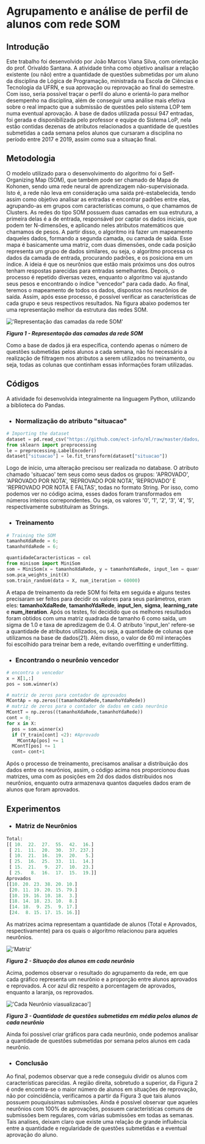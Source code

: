 # Agrupamento e análise de perfil de alunos com rede SOM   

## Introdução
Este trabalho foi desenvolvido por João Marcos Viana Silva, com orientação do prof. Orivaldo Santana. 
A atividade tinha como objetivo analisar a relação existente (ou não) entre a quantidade de questões submetidas por um aluno da disciplina de Lógica de Programação, ministrada na Escola de Ciências e Tecnologia da UFRN, e sua aprovação ou reprovação ao final do semestre. Com isso, seria possível traçar o perfil do aluno e orientá-lo para melhor desempenho na disciplina, além de conseguir uma análise mais efetiva sobre o real impacto que a submissão de questões pelo sistema LOP tem numa eventual aprovação. 
A base de dados utilizada possui 947 entradas, foi gerada e disponibilizada pelo professor e equipe do Sistema LoP, 
nela estão contidas dezenas de atributos relacionados a quantidade de questões submetidas a cada semana pelos alunos que cursaram a disciplina no período entre 2017 e 2019, assim como sua a situação final.

## Metodologia 
O modelo utilizado para o desenvolvimento do algoritmo foi o Self-Organizing Map (SOM), que também pode ser chamado de Mapa de Kohonen, sendo uma rede neural de aprendizagem não-supervisionada. Isto é, a rede não leva em consideração uma saída pré-estabelecida, tendo assim como objetivo analisar as entradas e encontrar padrões entre elas, agrupando-as em grupos com características comuns, o que chamamos de Clusters. As redes do tipo SOM possuem duas camadas em sua estrutura, a primeira delas é a de entrada, responsável por captar os dados iniciais, que podem ter N-dimensões, e aplicando neles atributos matemáticos que chamamos de pesos. A partir disso, o algoritmo irá fazer um mapeamento daqueles dados, formando a segunda camada, ou camada de saída. Esse mapa é basicamente uma matriz, com duas dimensões, onde cada posição representa um grupo de dados similares, ou seja, o algoritmo processa os dados da camada de entrada, procurando padrões, e os posiciona em um índice. A ideia é que os neurônios que estão mais próximos uns dos outros tenham respostas parecidas para entradas semelhantes. Depois, o processo é repetido diversas vezes, enquanto o algoritmo vai ajustando seus pesos e encontrando o índice "vencedor" para cada dado. Ao final, teremos o mapeamento de todos os dados, dispostos nos neurônios de saída. Assim, após esse processo, é possível verificar as características de cada grupo e seus respectivos resultados. Na figura abaixo podemos ter uma representação melhor da estrutura das redes SOM.

!['Representação das camadas da rede SOM'](https://encrypted-tbn0.gstatic.com/images?q=tbn%3AANd9GcR1x4NvuAXBPGIhI9a3991XLkEmI3ZGbPuE0CU-6q0oMVOCJXW5)


***Figura 1 - Representação das camadas da rede SOM***

Como a base de dados já era específica, contendo apenas o número de questões submetidas pelos alunos a cada semana, não foi necessário a realização de filtragem nos atributos a serem utilizados no treinamento, ou seja, todas as colunas que continham essas informações foram utilizadas.

## Códigos 
A atividade foi desenvolvida integralmente na linguagem Python, utilizando a biblioteca do Pandas.

* <h3>Normalização do atributo "situacao"</h3>
~~~ python
# Importing the dataset
dataset = pd.read_csv("https://github.com/ect-info/ml/raw/master/dados/lop_submissao_semana.csv");
from sklearn import preprocessing
le = preprocessing.LabelEncoder()
dataset["situacao"] = le.fit_transform(dataset["situacao"])
~~~
Logo de início, uma alteração precisou ser realizada no database. O atributo chamado 'situacao' tem seus como seus dados os grupos: 'APROVADO', 'APROVADO POR NOTA', 'REPROVADO POR NOTA', 'REPROVADO' E 'REPROVADO POR NOTA E FALTAS', todas no formato String. Por isso, como podemos ver no código acima, esses dados foram transformados em números inteiros correpondentes. Ou seja, os valores '0', '1', '2', '3', '4', '5', respectivamente substituíram as Strings.

* <h3>Treinamento</h3>
~~~ python
# Training the SOM
tamanhoXdaRede = 6; 
tamanhoYdaRede = 6; 

quantidadeCaracteristicas = col
from minisom import MiniSom
som = MiniSom(x = tamanhoXdaRede, y = tamanhoYdaRede, input_len = quantidadeCaracteristicas, sigma = 1.0, learning_rate = 0.4)
som.pca_weights_init(X)
som.train_random(data = X, num_iteration = 60000)
~~~
A etapa de treinamento da rede SOM foi feita em seguida e alguns testes precisaram ser feitos para decidir os valores para seus parâmetros, eram eles: **tamanhoXdaRede**, **tamanhoYdaRede**, **input_len**, **sigma**, **learning_rate** e **num_iteration**. Após os testes, foi decidido que os melhores resultados foram obtidos com uma matriz quadrada de tamanho 6 como saída, um sigma de 1.0 e taxa de apredizagem de 0.4. O atributo 'input_len' refere-se a quantidade de atributos utilizados, ou seja, a quantidade de colunas que utilizamos na base de dados(21). Além disso, o valor de 60 mil interações foi escolhido para treinar bem a rede, evitando overfitting e underfitting.  

* <h3>Encontrando o neurônio vencedor</h3>
~~~ python
# encontra o vencedor 
x = X[1,:]
pos = som.winner(x)

# matriz de zeros para contador de aprovados 
MContAp = np.zeros((tamanhoXdaRede,tamanhoYdaRede))
# matriz de zeros para o contador de dados em cada neurônio 
MContT = np.zeros((tamanhoXdaRede,tamanhoYdaRede))
cont = 0; 
for x in X: 
  pos = som.winner(x)
  if (Y_train[cont] <2): #Aprovado 
    MContAp[pos] += 1
  MContT[pos] += 1
  cont= cont+1
~~~
Após o processo de treinamento, precisamos analisar a distribuição dos dados entre os neurônios, assim, o código acima nos proporcionou duas matrizes, uma com as posições em 2d dos dados distribuidos nos neurônios, enquanto outra armazenava quantos daqueles dados eram de alunos que foram aprovados.

## Experimentos 
* <h3>Matriz de Neurônios</h3>
~~~ python
Total:
[[ 10.  22.  27.  55.  42.  16.]
 [ 21.  11.  20.  30.  37. 237.]
 [ 10.  21.  16.  19.  20.   5.]
 [ 25.  16.  25.  33.  11.  14.]
 [ 15.  21.   9.  27.  10.  23.]
 [ 25.   8.  16.  17.  15.  19.]]
Aprovados
[[10. 20. 23. 38. 20. 10.]
 [20. 11. 19. 20. 15. 79.]
 [10. 19. 16. 10. 18.  3.]
 [18. 14. 18. 23. 10.  8.]
 [14. 18.  9. 25.  9. 17.]
 [24.  8. 15. 17. 15. 16.]]
~~~
As matrizes acima representam a quantidade de alunos (Total e Aprovados, respectivamente) para os quais o algoritmo relacionou para aqueles neurônios.

!['Matriz'](https://github.com/jota-emi/ML/blob/master/resultado%20neur%C3%B4nios.png?raw=true)

***Figura 2 - Situação dos alunos em cada neurônio***

Acima, podemos observar o resultado do agrupamento da rede, em que cada gráfico representa um neurônio e a proporção entre alunos aprovados e reprovados. A cor azul diz respeito a porcentagem de aprovados, enquanto a laranja, os reprovados.

!['Cada Neurônio viasualizacao'](https://github.com/jota-emi/ML/blob/master/cadaneur%C3%B4nio.png?raw=true)]


***Figura 3 - Quantidade de questões submetidas em média pelos alunos de cada neurônio***

Ainda foi possível criar gráficos para cada neurônio, onde podemos analisar a quantidade de questões submetidas por semana pelos alunos em cada neurônio.

* <h3>Conclusão</h3>

Ao final, podemos observar que a rede conseguiu dividir os alunos com características parecidas. A região direita, sobretudo a superior, da Figura 2 é onde encontra-se o maior número de alunos em situações de reprovação, não por coincidência, verificamos a partir da Figura 3 que tais alunos possuem pouquíssimas submissões. Ainda é possível observar que aqueles neurônios com 100% de aprovações, possuem características comuns de submissões bem regulares, com várias submissões em todas as semanas. Tais analises, deixam claro que existe uma relação de grande influência entre a quantidade e regularidade de questôes submetidas e a eventual aprovação do aluno.

